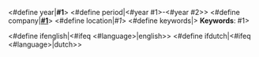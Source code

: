 <#define year|__#1__>
<#define period|<#year #1>-<#year #2>>
<#define company|[__#1__](#2)>
<#define location|_#1_>
<#define keywords|\> __Keywords__: #1>

<#define ifenglish|<#ifeq <#language>|english>>
<#define ifdutch|<#ifeq <#language>|dutch>>
